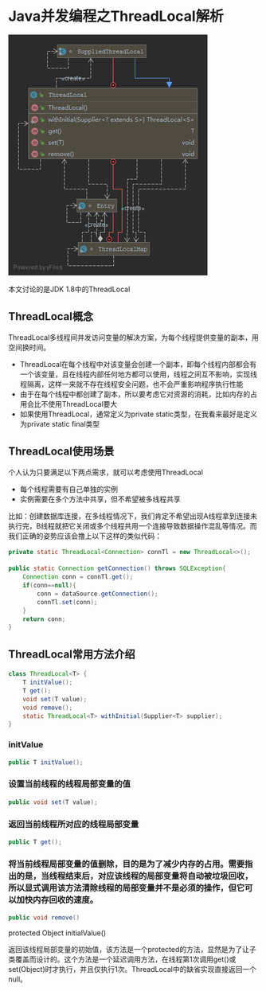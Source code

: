 # Java并发编程之ThreadLocal解析

![](ThreadLocal.png)

本文讨论的是JDK 1.8中的ThreadLocal

## ThreadLocal概念

ThreadLocal多线程间并发访问变量的解决方案，为每个线程提供变量的副本，用空间换时间。

- ThreadLocal在每个线程中对该变量会创建一个副本，即每个线程内部都会有一个该变量，且在线程内部任何地方都可以使用，线程之间互不影响，实现线程隔离，这样一来就不存在线程安全问题，也不会严重影响程序执行性能
- 由于在每个线程中都创建了副本，所以要考虑它对资源的消耗，比如内存的占用会比不使用ThreadLocal要大
- 如果使用ThreadLocal，通常定义为private static类型，在我看来最好是定义为private static final类型

## ThreadLocal使用场景

个人认为只要满足以下两点需求，就可以考虑使用ThreadLocal

- 每个线程需要有自己单独的实例
- 实例需要在多个方法中共享，但不希望被多线程共享

比如：创建数据库连接，在多线程情况下，我们肯定不希望出现A线程拿到连接未执行完，B线程就把它关闭或多个线程共用一个连接导致数据操作混乱等情况。而我们正确的姿势应该会撸上以下这样的类似代码：

```java
private static ThreadLocal<Connection> connTl = new ThreadLocal<>();

public static Connection getConnection() throws SQLException{
    Connection conn = connTl.get();
    if(conn==null){
        conn = dataSource.getConnection();
        connTl.set(conn);
    }
    return conn;
}
```

## ThreadLocal常用方法介绍

```java
class ThreadLocal<T> {
    T initValue();
    T get();
    void set(T value);
    void remove();
    static ThreadLocal<T> withInitial(Supplier<T> supplier);
}
```

### initValue

```java
public T initValue();
```


### 设置当前线程的线程局部变量的值

```java
public void set(T value);
```

### 返回当前线程所对应的线程局部变量

```java
public T get();
```

### 将当前线程局部变量的值删除，目的是为了减少内存的占用。需要指出的是，当线程结束后，对应该线程的局部变量将自动被垃圾回收，所以显式调用该方法清除线程的局部变量并不是必须的操作，但它可以加快内存回收的速度。

```java
public void remove()
```

protected Object initialValue()

返回该线程局部变量的初始值，该方法是一个protected的方法，显然是为了让子类覆盖而设计的。这个方法是一个延迟调用方法，在线程第1次调用get()或set(Object)时才执行，并且仅执行1次。ThreadLocal中的缺省实现直接返回一个null。

